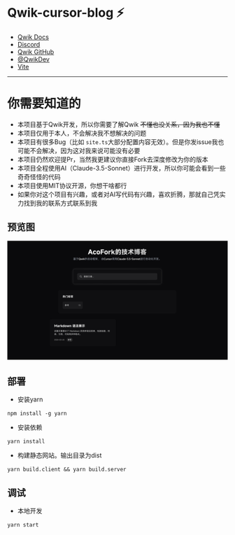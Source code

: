 # Qwik-cursor-blog ⚡️

- [Qwik Docs](https://qwik.dev/)
- [Discord](https://qwik.dev/chat)
- [Qwik GitHub](https://github.com/QwikDev/qwik)
- [@QwikDev](https://twitter.com/QwikDev)
- [Vite](https://vitejs.dev/)

---
# 你需要知道的
- 本项目基于Qwik开发，所以你需要了解Qwik ~~不懂也没关系，因为我也不懂~~
- 本项目仅用于本人，不会解决我不想解决的问题
- 本项目有很多Bug（比如 `site.ts`大部分配置内容无效）。但是你发issue我也可能不会解决，因为这对我来说可能没有必要
- 本项目仍然欢迎提Pr，当然我更建议你直接Fork去深度修改为你的版本
- 本项目全程使用AI（Claude-3.5-Sonnet）进行开发，所以你可能会看到一些奇奇怪怪的代码
- 本项目使用MIT协议开源，你想干啥都行
- 如果你对这个项目有兴趣，或者对AI写代码有兴趣，喜欢折腾，那就自己凭实力找到我的联系方式联系到我

## 预览图
![预览图](public/images/home.png)

## 部署
- 安装yarn
```shell
npm install -g yarn
```
- 安装依赖
```shell
yarn install
```
- 构建静态网站。输出目录为dist
```shell
yarn build.client && yarn build.server
```

## 调试
- 本地开发
```shell
yarn start
```
